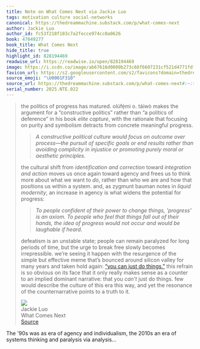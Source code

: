 ```yaml
---
title: Note on What Comes Next via Jackie Luo
tags: motivation culture social-networks
canonical: https://thedreammachine.substack.com/p/what-comes-next
author: Jackie Luo
author_id: fc53f218f103c7a2fecce974cc0a0626
book: 47049277
book_title: What Comes Next
hide_title: true
highlight_id: 828194469
readwise_url: https://readwise.io/open/828194469
image: https://i.scdn.co/image/ab67616d0000b273c68f6607231cf521d4771fdf
favicon_url: https://s2.googleusercontent.com/s2/favicons?domain=thedreammachine.substack.com
source_emoji: "\U0001F310"
source_url: https://thedreammachine.substack.com/p/what-comes-next#:~:text=the%20politics%20of,truth%20to%20it.
serial_number: 2025.NTE.022
---
```

> the politics of progress has matured. olúfẹ́mi o. táíwò makes the argument for a “constructive politics” rather than “a politics of deference” in his book *elite capture*, with the rationale that focusing on purity and symbolism detracts from concrete meaningful progress.
> 
> > *A constructive political culture would focus on outcome over process—the pursuit of specific goals or end results rather than avoiding complicity in injustice or promoting purely moral or aesthetic principles.*
> 
> the cultural shift from *identification and correction* toward *integration and action* moves us once again toward agency and frees us to think more about what we want to *do*, rather than who we are and how that positions us within a system. and, as zygmunt bauman notes in *liquid modernity*, an increase in agency is what widens the potential for progress:
> 
> > *To people confident of their power to change things, 'progress' is an axiom. To people who feel that things fall out of their hands, the idea of progress would not occur and would be laughable if heard.*
> 
> defeatism is an unstable state; people can remain paralyzed for long periods of time, but the urge to break free slowly becomes irrepressible. we’re seeing it happen with the resurgence of the simple but effective meme that’s bounced around silicon valley for many years and taken hold again: [“you can just do things.”](https://x.com/sama/status/1870527558783218106) this refrain is so obvious on its face that it only really makes sense as a counter to an implied dominant narrative: that you *can’t* just do things. few would describe the culture of this era this way, and yet the resonance of the counternarrative points to a truth to it.
> <div class="quoteback-footer"><div class="quoteback-avatar"><img class="mini-favicon" src="https://s2.googleusercontent.com/s2/favicons?domain=thedreammachine.substack.com"></div><div class="quoteback-metadata"><div class="metadata-inner"><span style="display:none">FROM:</span><div aria-label="Jackie Luo" class="quoteback-author"> Jackie Luo</div><div aria-label="What Comes Next" class="quoteback-title"> What Comes Next</div></div></div><div class="quoteback-backlink"><a target="_blank" aria-label="go to the full text of this quotation" rel="noopener" href="https://thedreammachine.substack.com/p/what-comes-next#:~:text=the%20politics%20of,truth%20to%20it." class="quoteback-arrow"> Source</a></div></div>

The '90s was as era of agency and individualism, the 2010s an era of systems thinking and paralysis via analysis...